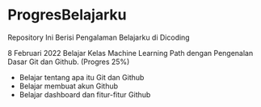# ProgresBelajarku
Repository Ini Berisi Pengalaman Belajarku di Dicoding

8 Februari 2022
Belajar Kelas Machine Learning Path dengan Pengenalan Dasar Git dan Github. (Progres 25%)
 * Belajar tentang apa itu Git dan Github
 * Belajar membuat akun Github
 * Belajar dashboard dan fitur-fitur Github
